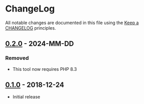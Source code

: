 # ChangeLog

All notable changes are documented in this file using the [Keep a CHANGELOG](https://keepachangelog.com/) principles.

## [0.2.0] - 2024-MM-DD

### Removed

* This tool now requires PHP 8.3

## [0.1.0] - 2018-12-24

* Initial release

[0.2.0]: https://github.com/sebastianbergmann/foal/compare/0.1.0...main
[0.1.0]: https://github.com/sebastianbergmann/foal/compare/820e0c5e988a5f8bf09f38211174bd481d8e5dd9...0.1.0
